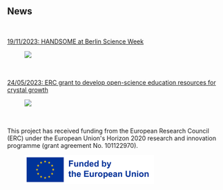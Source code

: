 ## News
<br>

[19/11/2023: HANDSOME at Berlin Science Week](https://berlinscienceweek.com/event/from-order-to-disorder-and-back-featuring-icarus-performance/)
<br>
<figure>
  <img src="https://poc-handsome.github.io/News/BSW_Table.jpg" width=600>
</figure>
<br>


[24/05/2023: ERC grant to develop open-science education resources for crystal growth](https://www.ikz-berlin.de/en/public-relations/news/article/erc-grant-to-develop-open-science-education-resources-for-crystal-growth)
<br>
<figure>
  <img src="https://poc-handsome.github.io/News/Handsome_Team-IKZ.jpg" width=600>
</figure>
<br>



This project has received funding from the European Research Council (ERC) under the European Union's Horizon 2020 research and innovation programme (grant agreement No. 101122970).
<br>

<figure>
  <img src="https://raw.githubusercontent.com/poc-handsome/poc-handsome.github.io/master/EN_FundedbytheEU_RGB_POS.png" width=300  align="left|right">
</figure>

